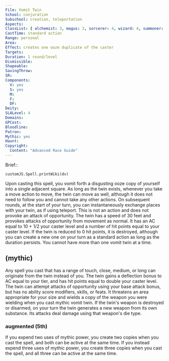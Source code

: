 ```yaml
---
File: Vomit Twin
School: conjuration
Subschool: creation, teleportation
Aspects: 
ClassList: { alchemist: 3, magus: 3, sorcerer: 4, wizard: 4, summoner: 3, unchained summoner: 3, psychic: 4 }
CastTime: standard action
Range: personal
Area: 
Effect: creates one ooze duplicate of the caster
Targets: 
Duration: 1 round/level
Dismissible: 
Shapeable: 
SavingThrow: 
SR: 
Components:
  V: yes
  S: yes
  M: 
  F: 
  DF: 
Deity: 
SLALevel: 4
Domains: 
GPCost: 
Bloodline: 
Patron: 
Mythic: yes
Haunt: 
Copyright:
  Content: "Advanced Race Guide"
---
```

Brief:: 

```dataviewjs
customJS.Spell.printWiki(dv)
```

Upon casting this spell, you vomit forth a disgusting ooze copy of yourself into a single adjacent square. As long as the twin exists, whenever you take a move action to move, the twin can move as well, although it does not need to follow you and cannot take any other actions. On subsequent rounds, at the start of your turn, you can instantaneously exchange places with your twin, as if using teleport. This is not an action and does not provoke an attack of opportunity.  The twin has a speed of 30 feet and provokes attacks of opportunity from movement as normal. It has an AC equal to 10 + 1/2 your caster level and a number of hit points equal to your caster level. If the twin is reduced to 0 hit points, it is destroyed, although you can create a new one on your turn as a standard action as long as the duration persists. You cannot have more than one vomit twin at a time.


## (mythic)

Any spell you cast that has a range of touch, close, medium, or long can originate from the twin instead of you. The twin gains a deflection bonus to AC equal to your tier, and has hit points equal to double your caster level. The twin can attempt attacks of opportunity using your base attack bonus, but has no ability score modifiers, skills, or feats. It threatens an area appropriate for your size and wields a copy of the weapon you were wielding when you cast mythic vomit twin. If the twin's weapon is destroyed or disarmed, on your turn the twin generates a new weapon from its own substance. Its attacks deal damage using that weapon's die type.


### augmented (5th)

If you expend two uses of mythic power, you create two copies when you cast the spell, and both can be active at the same time. If you instead expend three uses of mythic power, you create three copies when you cast the spell, and all three can be active at the same time.
